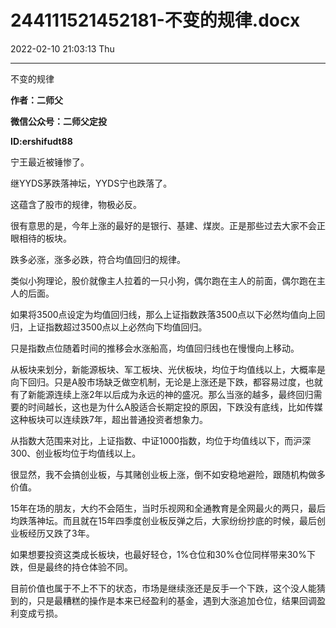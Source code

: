 # 244111521452181-不变的规律.docx

2022-02-10 21:03:13 Thu

----

不变的规律

__作者：二师父__

__微信公众号：二师父定投__

__ID:ershifudt88__

宁王最近被锤惨了。

继YYDS茅跌落神坛，YYDS宁也跌落了。

这蕴含了股市的规律，物极必反。

很有意思的是，今年上涨的最好的是银行、基建、煤炭。正是那些过去大家不会正眼相待的板块。

跌多必涨，涨多必跌，符合均值回归的规律。

类似小狗理论，股价就像主人拉着的一只小狗，偶尔跑在主人的前面，偶尔跑在主人的后面。

如果将3500点设定为均值回归线，那么上证指数跌落3500点以下必然均值向上回归，上证指数超过3500点以上必然向下均值回归。

只是指数点位随着时间的推移会水涨船高，均值回归线也在慢慢向上移动。

从板块来划分，新能源板块、军工板块、光伏板块，均位于均值线以上，大概率是向下回归。只是A股市场缺乏做空机制，无论是上涨还是下跌，都容易过度，也就有了新能源连续上涨2年以后成为永远的神的盛况。那么当涨的越多，最终回归需要的时间越长，这也是为什么A股适合长期定投的原因，下跌没有底线，比如传媒这种板块可以连续跌7年，超出普通投资者想象力。

从指数大范围来对比，上证指数、中证1000指数，均位于均值线以下，而沪深300、创业板均位于均值线以上。

很显然，我不会搞创业板，与其赌创业板上涨，倒不如安稳地避险，跟随机构做多价值。

15年在场的朋友，大约不会陌生，当时乐视网和全通教育是全网最火的两只，最后均跌落神坛。而且就在15年四季度创业板反弹之后，大家纷纷抄底的时候，最后创业板经历又跌了3年。

如果想要投资这类成长板块，也最好轻仓，1%仓位和30%仓位同样带来30%下跌，但是最终的持仓体验不同。

目前价值也属于不上不下的状态，市场是继续涨还是反手一个下跌，这个没人能猜到的，只是最糟糕的操作是本来已经盈利的基金，遇到大涨追加仓位，结果回调盈利变成亏损。

